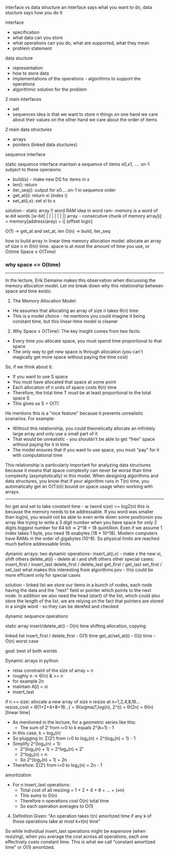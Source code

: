 interface vs data structure
an interface says what you want to do, data stucture says how you do it

interface
- specification
- what data can you store
- what operations can you do, what are supported, what they mean
- problem statement


data stucture
* representation
* how to store data
* implementations of the operations - algorithms to support the operations
* algorithmic solution for the problem

2 main interfaces
- set
- sequences
idea is that we want to store n things
on one hand we care about their values
on the other hand we care about the order of items

2 main data structures
- arrays
- pointers (linked data stuctures)

sequence interface

static sequence interface
maintain a sequence of items x0,x1, .... xn-1 subject to these operaions:
* build(x) - make new DS for items in x
* len(): return
* iter_seq(): output for x0.....xn-1 in sequence order
* get_at(i): return xi (index i)
* set_at(i,x): set xi to x

solution - static array
!! word RAM
idea in word ram- memory is a word of w-bit words 
[w-bit| | | | | | | |]
array - consecutive chunk of memory
array[i] = memory[address(aray) + i] (offset logic)

O(1) -> get_at and set_at, len
O(n) -> build, iter_seq

how to build array in linear time
memory allocation model: allocate an array of size n in Θ(n) time.
space is at most the amount of time you use, or O(time
Space ≤ O(Time)
### why space <= O(time)
---
In the lecture, Erik Demaine makes this observation when discussing the memory allocation model. Let me break down why this relationship between space and time exists:

1. The Memory Allocation Model:
- He assumes that allocating an array of size n takes θ(n) time
- This is a model choice - he mentions you could imagine it being constant time, but this linear-time model is cleaner

2. Why Space ≤ O(Time):
The key insight comes from two facts:
- Every time you allocate space, you must spend time proportional to that space
- The only way to get new space is through allocation (you can't magically get more space without paying the time cost)

So, if we think about it:
- If you want to use S space
- You must have allocated that space at some point
- Each allocation of n units of space costs θ(n) time
- Therefore, the total time T must be at least proportional to the total space S
- This gives us S = O(T)

He mentions this is a "nice feature" because it prevents unrealistic scenarios. For example:
- Without this relationship, you could theoretically allocate an infinitely large array and only use a small part of it
- That would be unrealistic - you shouldn't be able to get "free" space without paying for it in time
- The model ensures that if you want to use space, you must "pay" for it with computational time

This relationship is particularly important for analyzing data structures because it means that space complexity can never be worse than time complexity (asymptotically) in this model. When designing algorithms and data structures, you know that if your algorithm runs in T(n) time, you automatically get an O(T(n)) bound on space usage when working with arrays.

---


for get and set to take constant time - w (word size) >= log2(n)
this is because the memory needs to be addressable. If you word was smaller than log(n), you would not be able to even write down some positionsin you array
like trying to write a 3 digit number when you have space for only 2 digits
biggest number for 64 bit -> 2^18 = 18 quintillion. Even if we assume 1 index takes 1 byte, you need 18 exabytes (18 * 10^18). Modern computers have RAMs in the order of gigabytes (10^8). So physical limits are reached much before addressable limits.

dynamic arrays:
two dynamic operations- 
insert_at(i,x) - make x the new xi, shift others
delete_at(i)  - delete at i and shift others
other special cases:
insert_first / insert_last
delete_first / delete_last
get_first / get_last
set_first / set_last
what makes this interesting from algorithms pov - this could be more efficient only for special cases

solution - linked list
we store our items in a bunch of nodes, each node having the data and the "next" field or pointer which points to the next node. In addition we also need the head (start) of the list, which could also store the length of the list.
we are relying on the fact that pointers are stored in a single word - so they can be derefed and checked

dynamic sequence operations

static array
insert/delete_at() - O(n) time
shifting 
allocation, copying

linked list
insert_first / delete_first - O(1) time
get_at/set_at(i) - O(i) time  - O(n) worst case

goal: best of both worlds

Dynamic arrays in python
- relax constraint of the size of array = n
- roughly n -> Θ(n) & >= n 
- for example 2n
- maintain A[i] = xi
- insert_last

if n == size:
allocate a new array of size n
resize at n=1,2,4,8,16...
resize_cost = Θ(1+2+4+8+16...) = Θ(sigma(1,log(n), 2^i)) = Θ(2n) = Θ(n) [linear time]
- As mentioned in the lecture, for a geometric series like this:
    - The sum of 2ⁱ from i=0 to k equals 2^(k+1) - 1
- In this case, k = log₂(n)
- So plugging in: Σ(2ⁱ) from i=0 to log₂(n) = 2^(log₂(n) + 1) - 1
- Simplify 2^(log₂(n) + 1):
    - 2^(log₂(n) + 1) = 2^log₂(n) × 2¹
    - 2^log₂(n) = n
    - So 2^(log₂(n) + 1) = 2n
- Therefore: Σ(2ⁱ) from i=0 to log₂(n) = 2n - 1

amortization
- For n insert_last operations:
    - Total cost of all resizing = 1 + 2 + 4 + 8 + ... + (≈n)
    - This sums to O(n)
    - Therefore n operations cost O(n) total time
    - So each operation averages to O(1)

4. Definition Given: "An operation takes t(n) amortized time if any k of those operations take at most k×t(n) time"

So while individual insert_last operations might be expensive (when resizing), when you average the cost across all operations, each one effectively costs constant time. This is what we call "constant amortized time" or O(1) amortized.



